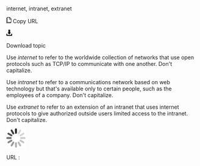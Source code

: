 # 

internet, intranet, extranet

![Copy URL](media/internet-intranet-extranet/Copy.png)
Copy URL

![Download](media/internet-intranet-extranet/Download.png)

Download topic

Use *internet*
to refer to the worldwide collection of networks that use open
protocols such as TCP/IP to communicate with one another. Don't
capitalize.

Use *intranet*
to refer to a communications network based on web technology but
that's available only to certain people, such as the employees of a
company. Don't capitalize.

Use *extranet*
to refer to an extension of an intranet that uses
internet protocols to give authorized outside
users limited access to the intranet. Don't capitalize.

![In progress](media/internet-intranet-extranet/activity-large.gif)

URL :
